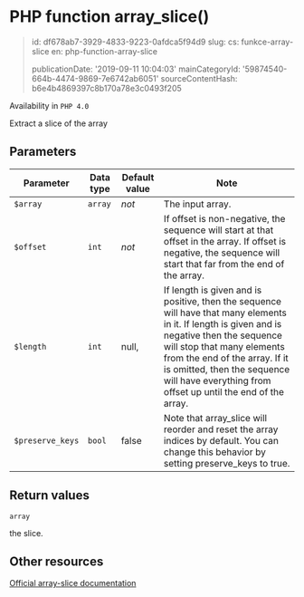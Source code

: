 PHP function array_slice()
==========================

> id: df678ab7-3929-4833-9223-0afdca5f94d9
> slug:
> 	cs: funkce-array-slice
> 	en: php-function-array-slice
> 
> publicationDate: '2019-09-11 10:04:03'
> mainCategoryId: '59874540-664b-4474-9869-7e6742ab6051'
> sourceContentHash: b6e4b4869397c8b170a78e3c0493f205

Availability in `PHP 4.0`

Extract a slice of the array


Parameters
--------------

| Parameter | Data type | Default value | Note |
|-----|-----|-----|-----|
| `$array` | `array` | *not* | The input array. |
| `$offset` | `int` | *not* | If offset is non-negative, the sequence will start at that offset in the array. If offset is negative, the sequence will start that far from the end of the array. |
| `$length` | `int` | null, | If length is given and is positive, then the sequence will have that many elements in it. If length is given and is negative then the sequence will stop that many elements from the end of the array. If it is omitted, then the sequence will have everything from offset up until the end of the array. |
| `$preserve_keys` | `bool` | false | Note that array_slice will reorder and reset the array indices by default. You can change this behavior by setting preserve_keys to true. |


Return values
----------------

`array`

the slice.

Other resources
------------

[Official array-slice documentation](https://www.php.net/manual/en/function.array-slice.php)
